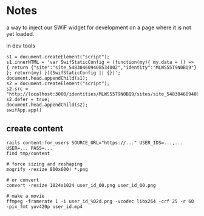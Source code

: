 # Notes

a way to inject our SWiF widget for development on a page where it is not yet
loaded.

in dev tools

```{javascript}
s1 = document.createElement("script");
s1.innerHTML = 'var SwifStaticConfig = (function(my){ my.data = () => { return {"site":"site_548304609408534002","identity":"MLWS55T9N0BQ9"} }; return(my) })(SwifStaticConfig || {})';
document.head.appendChild(s1);
s2 = document.createElement("script");
s2.src = "http://localhost:3000/identities/MLWS55T9N0BQ9/sites/site_548304609408534002/widget";
s2.defer = true;
document.head.appendChild(s2);
swifApp.app()
```

## create content

```
rails content:for_users SOURCE_URL="https://..." USER_IDS=...,... USER=... PASS=...
find tmp/content

# force sizing and reshaping
mogrify -resize 800x600! *.png

# or convert
convert -resize 1024x1024 user_id_00.png user_id_00.png

# make a movie
ffmpeg -framerate 1 -i user_id_%02d.png -vcodec libx264 -crf 25 -r 60 -pix_fmt yuv420p user_id.mp4
```

